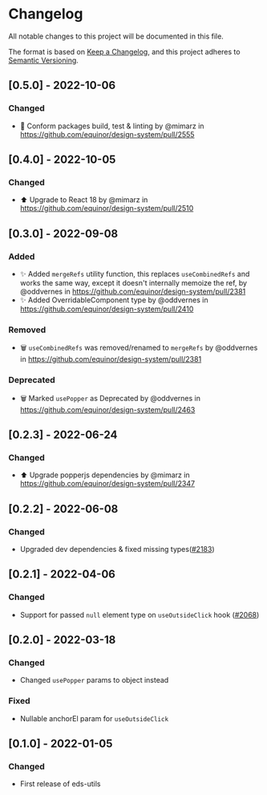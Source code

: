 # Changelog

All notable changes to this project will be documented in this file.

The format is based on [Keep a Changelog](https://keepachangelog.com/en/1.0.0/),
and this project adheres to [Semantic Versioning](https://semver.org/spec/v2.0.0.html).

## [0.5.0] - 2022-10-06

### Changed

- 🔧 Conform packages build, test & linting by @mimarz in https://github.com/equinor/design-system/pull/2555

## [0.4.0] - 2022-10-05

### Changed

- ⬆️ Upgrade to React 18 by @mimarz in https://github.com/equinor/design-system/pull/2510

## [0.3.0] - 2022-09-08

### Added

- ✨ Added `mergeRefs` utility function, this replaces `useCombinedRefs` and works the same way, except it doesn't internally memoize the ref, by @oddvernes in https://github.com/equinor/design-system/pull/2381
- ✨ Added OverridableComponent type by @oddvernes in https://github.com/equinor/design-system/pull/2410

### Removed

- 🗑️ `useCombinedRefs` was removed/renamed to `mergeRefs` by @oddvernes in https://github.com/equinor/design-system/pull/2381

### Deprecated

- 🗑️ Marked `usePopper` as Deprecated by @oddvernes in https://github.com/equinor/design-system/pull/2463

## [0.2.3] - 2022-06-24

### Changed

- ⬆️ Upgrade popperjs dependencies by @mimarz in https://github.com/equinor/design-system/pull/2347

## [0.2.2] - 2022-06-08

### Changed

- Upgraded dev dependencies & fixed missing types([#2183](https://github.com/equinor/design-system/pull/2183))

## [0.2.1] - 2022-04-06

### Changed

- Support for passed `null` element type on `useOutsideClick` hook ([#2068](https://github.com/equinor/design-system/issues/2068))

## [0.2.0] - 2022-03-18

### Changed

- Changed `usePopper` params to object instead

### Fixed

- Nullable anchorEl param for `useOutsideClick`

## [0.1.0] - 2022-01-05

### Changed

- First release of eds-utils
